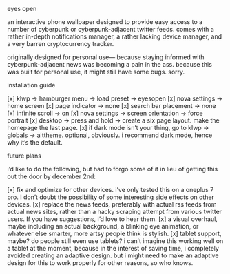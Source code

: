 eyes open

an interactive phone wallpaper designed to provide easy access to a number of cyberpunk or cyberpunk-adjacent twitter feeds. comes with a rather in-depth notifications manager, a rather lacking device manager, and a very barren cryptocurrency tracker.

originally designed for personal use— because staying informed with cyberpunk-adjacent news was becoming a pain in the ass. because this was built for personal use, it might still have some bugs. sorry.

installation guide

[x]    klwp -> hamburger menu -> load preset -> eyesopen
[x]    nova settings -> home screen
   [x]     page indicator -> none
   [x]     search bar placement -> none
   [x]     infinite scroll -> on
[x]    nova settings -> screen orientation -> force portrait
[x]    desktop -> press and hold -> create a six page layout. make the homepage the last page.
[x]    if dark mode isn’t your thing, go to klwp -> globals -> alttheme. optional, obviously. i recommend dark mode, hence why it’s the default.

future plans

i’d like to do the following, but had to forgo some of it in lieu of getting this out the door by december 2nd:

[x]    fix and optimize for other devices. i’ve only tested this on a oneplus 7 pro. I don’t doubt the possibility of some interesting side effects on other devices.
[x]    replace the news feeds, preferably with actual rss feeds from actual news sites, rather than a hacky scraping attempt from various twitter users. If you have suggestions, I’d love to hear them.
[x]    a visual overhaul, maybe including an actual background, a blinking eye animation, or whatever else smarter, more artsy people think is stylish.
[x]    tablet support, maybe? do people still even use tablets? i can’t imagine this working well on a tablet at the moment, because in the interest of saving time, i completely avoided creating an adaptive design. but i might need to make an adaptive design for this to work properly for other reasons, so who knows.

